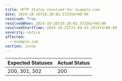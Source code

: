 ```yaml
---
title: HTTP Status resolved for example.com
date: 2024-10-26T10:28:03.573356+00:00
resolved: True
resolvedWhen: 2024-10-26T10:28:03.573363+00:00
resolvedStartTime: 2024-10-25T21:09:43.191474+00:00
severity: notice
affected:
  - example.com
section: issue
---
```


| Expected Statuses | Actual Status  |
|-------------------|----------------|
| 200, 301, 302 | 200 |
